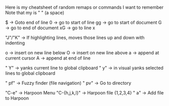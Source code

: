 Here is my cheatsheet of random remaps or commands I want to remember
Note that my <leader> is " " (a space)

$ -> Goto end of line
0 -> go to start of line
gg -> go to start of document
G -> go to end of document
xG -> go to line x

"J"/"K" -> If highlighting lines, moves those lines up and down with indenting

o -> insert on new line below
O -> insert on new line above
a -> append at current cursor
A -> append at end of line

" Y" -> yanks current line to global clipboard
" y" -> in visual yanks selected lines to global clipboard

" pf" -> Fuzzy finder (file navigation)
" pv" -> Go to directory

"C-e" -> Harpoon Menu
"C-{h,j,k,l}" -> Harpoon file {1,2,3,4}
" a" -> Add file to Harpoon

